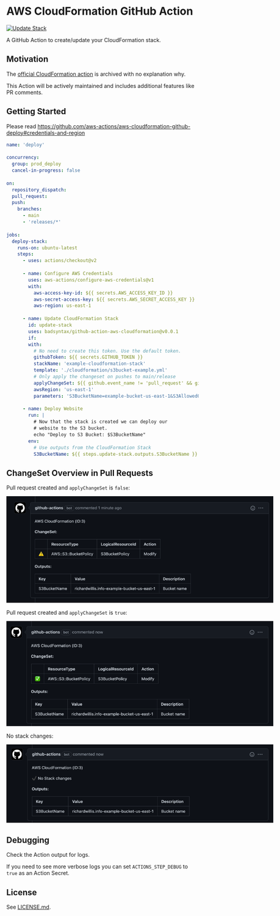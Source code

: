 # AWS CloudFormation GitHub Action

[![Update Stack](https://github.com/badsyntax/github-action-aws-cloudformation/actions/workflows/deploy-stack.yml/badge.svg)](https://github.com/badsyntax/github-action-aws-cloudformation/actions/workflows/deploy-stack.yml)

A GitHub Action to create/update your CloudFormation stack.

## Motivation

The [official CloudFormation action](https://github.com/aws-actions/aws-cloudformation-github-deploy) is archived with no explanation why.

This Action will be actively maintained and includes additional features like PR comments.

## Getting Started

Please read <https://github.com/aws-actions/aws-cloudformation-github-deploy#credentials-and-region>

```yaml
name: 'deploy'

concurrency:
  group: prod_deploy
  cancel-in-progress: false

on:
  repository_dispatch:
  pull_request:
  push:
    branches:
      - main
      - 'releases/*'

jobs:
  deploy-stack:
    runs-on: ubuntu-latest
    steps:
      - uses: actions/checkout@v2

      - name: Configure AWS Credentials
        uses: aws-actions/configure-aws-credentials@v1
        with:
          aws-access-key-id: ${{ secrets.AWS_ACCESS_KEY_ID }}
          aws-secret-access-key: ${{ secrets.AWS_SECRET_ACCESS_KEY }}
          aws-region: us-east-1

      - name: Update CloudFormation Stack
        id: update-stack
        uses: badsyntax/github-action-aws-cloudformation@v0.0.1
        if:
        with:
          # No need to create this token. Use the default token.
          githubToken: ${{ secrets.GITHUB_TOKEN }}
          stackName: 'example-cloudformation-stack'
          template: './cloudformation/s3bucket-example.yml'
          # Only apply the changeset on pushes to main/release
          applyChangeSet: ${{ github.event_name != 'pull_request' && github.event_name != 'repository_dispatch' }}
          awsRegion: 'us-east-1'
          parameters: 'S3BucketName=example-bucket-us-east-1&S3AllowedOrigins=https://example.com'

      - name: Deploy Website
        run: |
          # Now that the stack is created we can deploy our
          # website to the S3 bucket.
          echo "Deploy to S3 Bucket: $S3BucketName"
        env:
          # Use outputs from the CloudFormation Stack
          S3BucketName: ${{ steps.update-stack.outputs.S3BucketName }}
```

## ChangeSet Overview in Pull Requests

Pull request created and `applyChangeSet` is `false`:

<img src="./images/changeset-changes-comment.png" style="max-width: 700px" alt="Pull Request Comment" />

Pull request created and `applyChangeSet` is `true`:

<img src="./images/changeset-apply-comment.png" style="max-width: 700px" alt="Pull Request Comment" />

No stack changes:

<img src="./images/changeset-no-changes.png" style="max-width: 700px" alt="Pull Request Comment" />

## Debugging

Check the Action output for logs.

If you need to see more verbose logs you can set `ACTIONS_STEP_DEBUG` to `true` as an Action Secret.

## License

See [LICENSE.md](./LICENSE.md).
